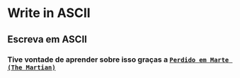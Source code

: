 # Write in ASCII
## **Escreva em ASCII**
### Tive vontade de aprender sobre isso graças a [`Perdido em Marte (The Martian)`](https://www.google.com/search?q=film+the+martian)